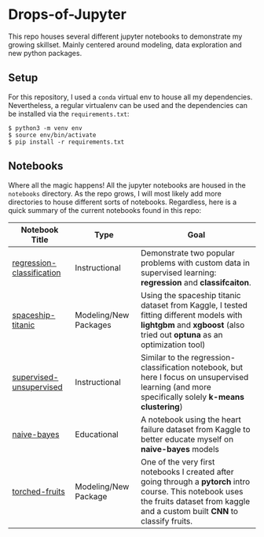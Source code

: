 # Drops-of-Jupyter
This repo houses several different jupyter notebooks to demonstrate my growing skillset. Mainly centered around modeling, data exploration and new python packages.

## Setup
For this repository, I used a `conda` virtual env to house all my dependencies. Nevertheless, a regular virtualenv can be used and the dependencies can be installed via the `requirements.txt`:
```
$ python3 -m venv env
$ source env/bin/activate
$ pip install -r requirements.txt
```

## Notebooks
Where all the magic happens! All the jupyter notebooks are housed in the `notebooks` directory. As the repo grows, I will most likely add more directories to house different sorts of notebooks. Regardless, here is a quick summary of the current notebooks found in this repo:

|Notebook Title | Type | Goal |
| -------------- | ---- | ---- | 
| [regression-classification](notebooks/regression-classification.ipynb) | Instructional | Demonstrate two popular problems with custom data in supervised learning: **regression** and **classifcaiton**. |
| [spaceship-titanic](notebooks/spaceship-titanic.ipynb) | Modeling/New Packages | Using the spaceship titanic dataset from Kaggle, I tested fitting different models with **lightgbm** and **xgboost** (also tried out **optuna** as an optimization tool) |
| [supervised-unsupervised](notebooks/supervised-unsupervised.ipynb) | Instructional | Similar to the regression-classification notebook, but here I focus on unsupervised learning (and more specifically solely **k-means clustering**)|
| [naive-bayes](notebooks/naive-bayes.ipynb) | Educational | A notebook using the heart failure dataset from Kaggle to better educate myself on **naive-bayes** models |
| [torched-fruits](notebooks/torched-fruits.ipynb) | Modeling/New Package | One of the very first notebooks I created after going through a **pytorch** intro course. This notebook uses the fruits dataset from kaggle and a custom built **CNN** to classify fruits. |